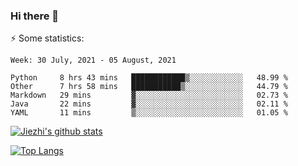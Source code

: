 ### Hi there 👋

⚡ Some statistics:

<!--START_SECTION:waka-->
```text
Week: 30 July, 2021 - 05 August, 2021

Python     8 hrs 43 mins   ████████████▒░░░░░░░░░░░░   48.99 % 
Other      7 hrs 58 mins   ███████████▒░░░░░░░░░░░░░   44.79 % 
Markdown   29 mins         ▓░░░░░░░░░░░░░░░░░░░░░░░░   02.73 % 
Java       22 mins         ▓░░░░░░░░░░░░░░░░░░░░░░░░   02.11 % 
YAML       11 mins         ▒░░░░░░░░░░░░░░░░░░░░░░░░   01.05 % 
```
<!--END_SECTION:waka-->

[![Jiezhi's github stats](https://github-readme-stats.vercel.app/api?username=Jiezhi&show_icons=true)](https://github.com/Jiezhi/github-readme-stats)

[![Top Langs](https://github-readme-stats.vercel.app/api/top-langs/?username=Jiezhi&hide=javascript,html)](https://github.com/Jiezhi/github-readme-stats)
<!--
**Jiezhi/Jiezhi** is a ✨ _special_ ✨ repository because its `README.md` (this file) appears on your GitHub profile.

Here are some ideas to get you started:

- 🔭 I’m currently working on ...
- 🌱 I’m currently learning ...
- 👯 I’m looking to collaborate on ...
- 🤔 I’m looking for help with ...
- 💬 Ask me about ...
- 📫 How to reach me: ...
- 😄 Pronouns: ...
- ⚡ Fun fact: ...
-->

